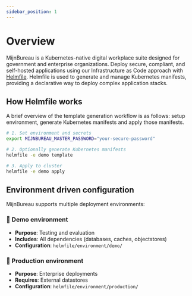```yaml
---
sidebar_position: 1
---
```


# Overview

MijnBureau is a Kubernetes-native digital workplace suite designed for government and enterprise organizations.
Deploy secure, compliant, and self-hosted applications using our Infrastructure as Code approach with [Helmfile](https://helmfile.readthedocs.io/en/latest/).
Helmfile is used to generate and manage Kubernetes manifests, providing a declarative way to deploy complex application stacks.

## How Helmfile works

A brief overview of the template generation workflow is as follows: setup environment, generate Kubernetes manifests and apply those manifests.

```bash
# 1. Set environment and secrets
export MIJNBUREAU_MASTER_PASSWORD="your-secure-password"

# 2. Optionally generate Kubernetes manifests
helmfile -e demo template

# 3. Apply to cluster
helmfile -e demo apply
```

## Environment driven configuration

MijnBureau supports multiple deployment environments:

### 🚀 Demo environment

- **Purpose**: Testing and evaluation
- **Includes**: All dependencies (databases, caches, objectstores)
- **Configuration**: `helmfile/environment/demo/`

### 🏢 Production environment

- **Purpose**: Enterprise deployments
- **Requires**: External datastores
- **Configuration**: `helmfile/environment/production/`
